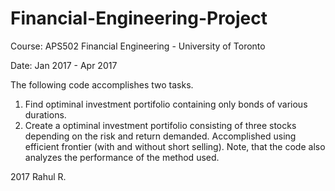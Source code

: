 # Financial-Engineering-Project
Course: APS502 Financial Engineering - University of Toronto

Date: Jan 2017 - Apr 2017

The following code accomplishes two tasks.
1. Find optiminal investment portifolio containing only bonds of various durations.
2. Create a optiminal investment portifolio consisting of three stocks depending on the risk and return demanded. Accomplished using efficient frontier (with and without short selling). Note, that the code also analyzes the performance of the method used.

2017
Rahul R.
